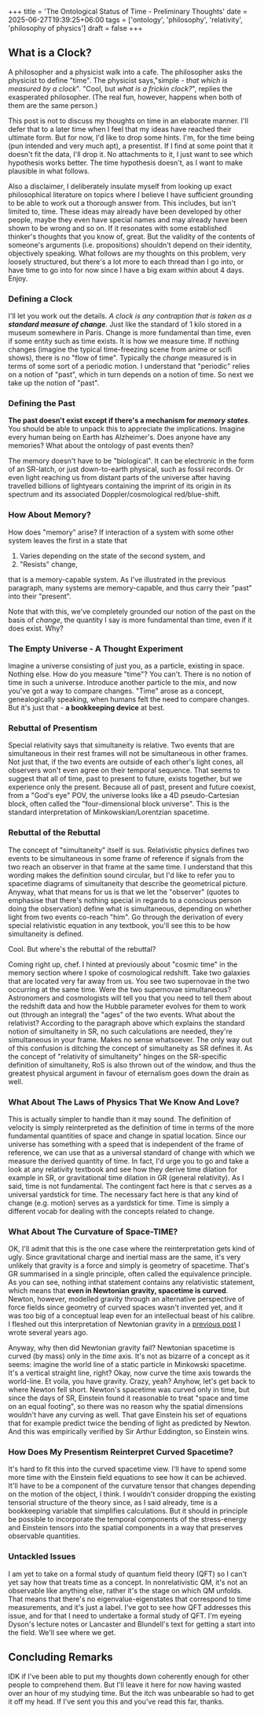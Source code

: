 +++
title = 'The Ontological Status of Time - Preliminary Thoughts'
date = 2025-06-27T19:39:25+06:00
tags = ['ontology', 'philosophy', 'relativity', 'philosophy of physics']
draft = false
+++

## What is a Clock?
A philosopher and a physicist walk into a cafe. The philosopher asks the physicist to define "time". The physicist says,"simple - *that which is measured by a clock*". "Cool, but *what is a frickin clock?*", replies the exasperated philosopher. (The real fun, however, happens when both of them are the same person.)

This post is not to discuss my thoughts on time in an elaborate manner. I'll defer that to a later time when I feel that my ideas have reached their ultimate form. But for now, I'd like to drop some hints. I'm, for the time being (pun intended and very much apt), a presentist. If I find at some point that it doesn't fit the data, I'll drop it. No attachments to it, I just want to see which hypothesis works better. The time hypothesis doesn't, as I want to make plausible in what follows.

Also a disclaimer, I deliberately insulate myself from looking up exact philosophical literature on topics where I believe I have sufficient grounding to be able to work out a thorough answer from. This includes, but isn't limited to, time. These ideas may already have been developed by other people, maybe they even have special names and may already have been shown to be wrong and so on. If it resonates with some established thinker's thoughts that you know of, great. But the validity of the contents of someone's arguments (i.e. propositions) shouldn't depend on their identity, objectively speaking. What follows are my thoughts on this problem, very loosely structured, but there's a lot more to each thread than I go into, or have time to go into for now since I have a big exam within about 4 days. Enjoy.

### Defining a Clock
I'll let you work out the details. *A clock is any contraption that is taken as a **standard measure of change***. Just like the standard of 1 kilo stored in a museum somewhere in Paris. Change is more fundamental than time, even if some entity such as time exists. It is how we measure time. If nothing changes (imagine the typical time-freezing scene from anime or scifi shows), there is no "flow of time". Typically the *change* measured is in terms of some sort of a periodic motion. I understand that "periodic" relies on a notion of "past", which in turn depends on a notion of time. So next we take up the notion of "past".

### Defining the Past
**The past doesn't exist except if there's a mechanism for *memory states***. You should be able to unpack this to appreciate the implications. Imagine every human being on Earth has Alzheimer's. Does anyone have any memories? What about the ontology of past events then? 

The memory doesn't have to be "biological". It can be electronic in the form of an SR-latch, or just down-to-earth physical, such as fossil records. Or even light reaching us from distant parts of the universe after having travelled billions of lightyears containing the imprint of its origin in its spectrum and its associated Doppler/cosmological red/blue-shift. 

### How About Memory?
How does "memory" arise? If interaction of a system with some other system leaves the first in a state that

1. Varies depending on the state of the second system, and
2. "Resists" change, 

that is a memory-capable system. As I've illustrated in the previous paragraph, many systems are memory-capable, and thus carry their "past" into their "present".

Note that with this, we've completely grounded our notion of the past on the basis of *change*, the quantity I say is more fundamental than time, even if it does exist. Why?

### The Empty Universe - A Thought Experiment
Imagine a universe consisting of just you, as a particle, existing in space. Nothing else. How do you measure "time"? You can't. There is no notion of time in such a universe. Introduce another particle to the mix, and now you've got a way to compare changes. "Time" arose as a concept, genealogically speaking, when humans felt the need to compare changes. But it's just that - **a bookkeeping device** at best.

### Rebuttal of Presentism
Special relativity says that simultaneity is relative. Two events that are simultaneous in their rest frames will not be simultaneous in other frames. Not just that, if the two events are outside of each other's light cones, all observers won't even agree on their temporal sequence. That seems to suggest that all of time, past to present to future, exists together, but we experience only the present. Because all of past, present and future coexist, from a "God's eye" POV, the universe looks like a 4D pseudo-Cartesian block, often called the "four-dimensional block universe". This is the standard interpretation of Minkowskian/Lorentzian spacetime.

### Rebuttal of the Rebuttal
The concept of "simultaneity" itself is sus. Relativistic physics defines two events to be simultaneous in some frame of reference if signals from the two reach an observer in that frame at the same time. I understand that this wording makes the definition sound circular, but I'd like to refer you to spacetime diagrams of simultaneity that describe the geometrical picture. Anyway, what that means for us is that we let the "observer" (quotes to emphasise that there's nothing special in regards to a conscious person doing the observation) define what is simultaneous, depending on whether light from two events co-reach "him". Go through the derivation of every special relativistic equation in any textbook, you'll see this to be how simultaneity is defined.

Cool. But where's the rebuttal of the rebuttal?

Coming right up, chef. I hinted at previously about "cosmic time" in the memory section where I spoke of cosmological redshift. Take two galaxies that are located very far away from us. You see two supernovae in the two occurring at the same time. Were the two supernovae simultaneous? Astronomers and cosmologists will tell you that you need to tell them about the redshift data and how the Hubble parameter evolves for them to work out (through an integral) the "ages" of the two events. What about the relativist? According to the paragraph above which explains the standard notion of simultaneity in SR, no such calculations are needed, they're simultaneous in your frame. Makes no sense whatsoever. The only way out of this confusion is ditching the concept of simultaneity as SR defines it. As the concept of "relativity of simultaneity" hinges on the SR-specific definition of simultaneity, RoS is also thrown out of the window, and thus the greatest physical argument in favour of eternalism goes down the drain as well.

### What About The Laws of Physics That We Know And Love?
This is actually simpler to handle than it may sound. The definition of velocity is simply reinterpreted as the definition of time in terms of the more fundamental quantities of space and change in spatial location. Since our universe has something with a speed that is independent of the frame of reference, we can use that as a universal standard of change with which we measure the derived quantity of time. In fact, I'd urge you to go and take a look at any relativity textbook and see how they derive time dilation for example in SR, or gravitational time dilation in GR (general relativity). As I said, time is not fundamental. The contingent fact here is that $c$ serves as a universal yardstick for time. The necessary fact here is that any kind of change (e.g. motion) serves as a yardstick for time. Time is simply a different vocab for dealing with the concepts related to change.

### What About The Curvature of Space-TIME?
OK, I'll admit that this is the one case where the reinterpretation gets kind of ugly. Since gravitational charge and inertial mass are the same, it's very unlikely that gravity is a force and simply is geometry of spacetime. That's GR summarised in a single principle, often called the equivalence principle. As you can see, nothing inthat statement contains any relativistic statement, which means that **even in Newtonian gravity, spacetime is curved**. Newton, however, modelled gravity through an alternative perspective of force fields since geometry of curved spaces wasn't invented yet, and it was too big of a conceptual leap even for an intellectual beast of his calibre. I fleshed out this interpretation of Newtonian gravity in a [previous post](https://susmit31.github.io/entropic-legos/posts/newton-curved/) I wrote several years ago. 

Anyway, why then did Newtonian gravity fail? Newtonian spacetime is curved (by mass) only in the *time* axis. It's not as bizarre of a concept as it seems: imagine the world line of a static particle in Minkowski spacetime. It's a vertical straight line, right? Okay, now curve the time axis towards the world-line. Et voila, you have gravity. Crazy, yeah? Anyhow, let's get back to where Newton fell short. Newton's spacetime was curved only in time, but since the days of SR, Einstein found it reasonable to treat "space and time on an equal footing", so there was no reason why the spatial dimensions wouldn't have any curving as well. That gave Einstein his set of equations that for example predict twice the bending of light as predicted by Newton. And this was empirically verified by Sir Arthur Eddington, so Einstein wins.

### How Does My Presentism Reinterpret Curved Spacetime?
It's hard to fit this into the curved spacetime view. I'll have to spend some more time with the Einstein field equations to see how it can be achieved. It'll have to be a component of the curvature tensor that changes depending on the motion of the object, I think. I wouldn't consider dropping the existing tensorial structure of the theory since, as I said already, time is a bookkeeping variable that simplifies calculations. But it should in principle be possible to incorporate the temporal components of the stress-energy and Einstein tensors into the spatial components in a way that preserves observable quantities.

### Untackled Issues
I am yet to take on a formal study of quantum field theory (QFT) so I can't yet say how that treats time as a concept. In nonrelativistic QM, it's not an observable like anything else, rather it's the stage on which QM unfolds. That means that there's no eigenvalue-eigenstates that correspond to time measurements, and it's just a label. I've got to see how QFT addresses this issue, and for that I need to undertake a formal study of QFT. I'm eyeing Dyson's lecture notes or Lancaster and Blundell's text for getting a start into the field. We'll see where we get.

## Concluding Remarks
IDK if I've been able to put my thoughts down coherently enough for other people to comprehend them. But I'll leave it here for now having wasted over an hour of my studying time. But the itch was unbearable so had to get it off my head. If I've sent you this and you've read this far, thanks. 
